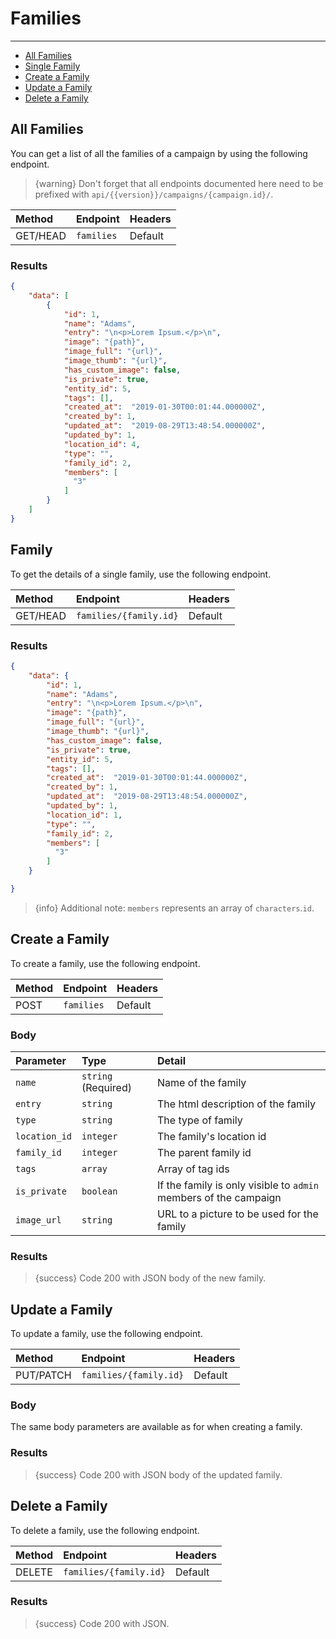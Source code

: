 # Families

---

- [All Families](#all-families)
- [Single Family](#family)
- [Create a Family](#create-family)
- [Update a Family](#update-family)
- [Delete a Family](#delete-family)

<a name="all-families"></a>
## All Families

You can get a list of all the families of a campaign by using the following endpoint.

> {warning} Don't forget that all endpoints documented here need to be prefixed with `api/{{version}}/campaigns/{campaign.id}/`.


| Method | Endpoint| Headers |
| :- |   :-   |  :-  |
| GET/HEAD | `families` | Default |

### Results
```json
{
    "data": [
        {
            "id": 1,
            "name": "Adams",
            "entry": "\n<p>Lorem Ipsum.</p>\n",
            "image": "{path}",
            "image_full": "{url}",
            "image_thumb": "{url}",
            "has_custom_image": false,
            "is_private": true,
            "entity_id": 5,
            "tags": [],
            "created_at":  "2019-01-30T00:01:44.000000Z",
            "created_by": 1,
            "updated_at":  "2019-08-29T13:48:54.000000Z",
            "updated_by": 1,
            "location_id": 4,
            "type": "",
            "family_id": 2,
            "members": [
              "3"
            ]
        }
    ]
}
```


<a name="family"></a>
## Family

To get the details of a single family, use the following endpoint.

| Method | Endpoint| Headers |
| :- |   :-   |  :-  |
| GET/HEAD | `families/{family.id}` | Default |

### Results
```json
{
    "data": {
        "id": 1,
        "name": "Adams",
        "entry": "\n<p>Lorem Ipsum.</p>\n",
        "image": "{path}",
        "image_full": "{url}",
        "image_thumb": "{url}",
        "has_custom_image": false,
        "is_private": true,
        "entity_id": 5,
        "tags": [],
        "created_at":  "2019-01-30T00:01:44.000000Z",
        "created_by": 1,
        "updated_at":  "2019-08-29T13:48:54.000000Z",
        "updated_by": 1,
        "location_id": 1,
        "type": "",
        "family_id": 2,
        "members": [
          "3"
        ]
    }

}
```

> {info} Additional note: `members` represents an array of `characters`.`id`.



<a name="create-family"></a>
## Create a Family

To create a family, use the following endpoint.

| Method | Endpoint| Headers |
| :- |   :-   |  :-  |
| POST | `families` | Default |

### Body

| Parameter | Type | Detail |
| :- |   :-   |  :-  |
| `name` | `string` (Required) | Name of the family |
| `entry` | `string` | The html description of the family |
| `type` | `string` | The type of family |
| `location_id` | `integer` | The family's location id |
| `family_id` | `integer` | The parent family id |
| `tags` | `array` | Array of tag ids |
| `is_private` | `boolean` | If the family is only visible to `admin` members of the campaign |
| `image_url` | `string` | URL to a picture to be used for the family |

### Results

> {success} Code 200 with JSON body of the new family.


<a name="update-family"></a>
## Update a Family

To update a family, use the following endpoint.

| Method | Endpoint| Headers |
| :- |   :-   |  :-  |
| PUT/PATCH | `families/{family.id}` | Default |

### Body

The same body parameters are available as for when creating a family.

### Results

> {success} Code 200 with JSON body of the updated family.


<a name="delete-family"></a>
## Delete a Family

To delete a family, use the following endpoint.

| Method | Endpoint| Headers |
| :- |   :-   |  :-  |
| DELETE | `families/{family.id}` | Default |

### Results

> {success} Code 200 with JSON.
